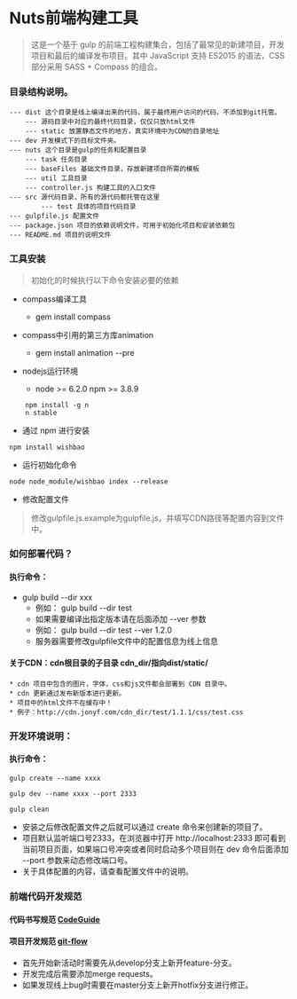 # Nuts前端构建工具

> 这是一个基于 gulp 的前端工程构建集合，包括了最常见的新建项目，开发项目和最后的编译发布项目。其中 JavaScript 支持 ES2015 的语法，CSS 部分采用 SASS + Compass 的组合。


### 目录结构说明。

    --- dist 这个目录是线上编译出来的代码，属于最终用户访问的代码，不添加到git托管。
        --- 源码目录中对应的最终代码目录，仅仅只放html文件
        --- static 放置静态文件的地方，真实环境中为CDN的目录地址
    --- dev 开发模式下的目标文件夹。
    --- nuts 这个目录是gulp的任务和配置目录
        --- task 任务目录
        --- baseFiles 基础文件目录，存放新建项目所需的模板
        --- util 工具目录
        --- controller.js 构建工具的入口文件
    --- src 源代码目录，所有的源代码都托管在这里
            --- test 具体的项目代码目录
    --- gulpfile.js 配置文件
    --- package.json 项目的依赖说明文件，可用于初始化项目和安装依赖包
    --- README.md 项目的说明文件
    
### 工具安装

> 初始化的时候执行以下命令安装必要的依赖

-	compass编译工具

	-	gem install compass

-	compass中引用的第三方库animation

	-	gem install animation --pre

-	nodejs运行环境  
    * node >= 6.2.0 npm >= 3.8.9

```
    npm install -g n    
    n stable
```

-    通过 npm 进行安装

```
npm install wishbao
```

-   运行初始化命令

```
node node_module/wishbao index --release
```

-   修改配置文件

> 修改gulpfile.js.example为gulpfile.js，并填写CDN路径等配置内容到文件中。

### 如何部署代码？

#### 执行命令：

-   gulp build --dir xxx
    - 例如： gulp build --dir test
    - 如果需要编译出指定版本请在后面添加 --ver 参数
    - 例如： gulp build --dir test --ver 1.2.0
    - 服务器需要修改gulpfile文件中的配置信息为线上信息
    
#### 关于CDN：cdn根目录的子目录 cdn_dir/指向dist/static/
    * cdn 项目中包含的图片，字体，css和js文件都会部署到 CDN 目录中。
    * cdn 更新通过发布新版本进行更新。
    * 项目中的html文件不在缓存中！
    * 例子：http://cdn.jonyf.com/cdn_dir/test/1.1.1/css/test.css

### 开发环境说明：

#### 执行命令：

```
gulp create --name xxxx

gulp dev --name xxxx --port 2333

gulp clean
```

* 安装之后修改配置文件之后就可以通过 create 命令来创建新的项目了。
* 项目默认监听端口号2333，在浏览器中打开 http://localhost:2333 即可看到当前项目页面，如果端口号冲突或者同时启动多个项目则在 dev 命令后面添加 --port 参数来动态修改端口号。
* 关于具体配置的内容，请查看配置文件中的说明。

### 前端代码开发规范

#### 代码书写规范 [CodeGuide]

[CodeGuide]: http://alloyteam.github.io

#### 项目开发规范 [git-flow]

* 首先开始新活动时需要先从develop分支上新开feature-分支。
* 开发完成后需要添加merge requests。
* 如果发现线上bug时需要在master分支上新开hotfix分支进行修正。

[git-flow]: http://danielkummer.github.io/git-flow-cheatsheet/index.zh_CN.html
